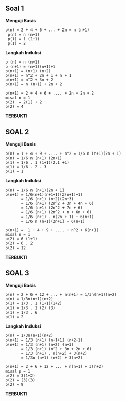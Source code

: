 ## Soal 1
**Menguji Basis**
```
p(n) = 2 + 4 + 6 + ... + 2n = n (n+1)
 p(n) = n (n+1)
 p(1) = 1 (1+1)
 p(1) = 2
 ```

**Langkah Induksi**
```
p (n) = n (n+1)
p (n+1) = (n+1)(n+1)+1
p(n+1) = (n+1) (n+2)
p(n+1) = n^2 + 2n + 1 + n + 1
p(n+1) = n^2 + 3n + 2
p(n+1) = n (n+1) + 2n + 2
```

```
p(n+1) = 2 + 4 + 6 + .... + 2n + 2n + 2
misal n = 1
p(2)  = 2(1) + 2
p(2) = 4
```
**TERBUKTI**

## SOAL 2
**Menguji Basis**
```
p(n) = 1 + 4 + 9 + .... + n^2 = 1/6 n (n+1)(2n + 1)
p(n) = 1/6 n (n+1) (2n+1)
p(1) = 1/6 . 1 (1+1)(2.1 +1)
p(1) = 1/6 . 2 . 3
p(1) = 1
```
**Langkah Induksi**
```
p(n) = 1/6 n (n+1)(2n + 1)
p(n+1) = 1/6(n+1)(n+1+1)(2(n+1)+1)
       = 1/6 (n+1) (n+2)(2n+3)
       = 1/6 (n+1) (2n^2 + 3n + 4n + 6)
       = 1/6 (n+1) (2n^2 + 7n + 6)
       = 1/6 (n+1) (2n^2 + n + 6n + 6)
       = 1/6 (n+1) . n(2n + 1) + 6(n+1)
       = 1/6 n (n+1)(2n+1) + 6(n+1)
```

```
p(n+1) =  1 + 4 + 9 + .... + n^2 + 6(n+1)
misal n = 1
p(2) = 6 (1+1)
p(2) = 6 . 2
p(2) = 12

```
  **TERBUKTI**

## SOAL 3
**Menguji Basis**
```
p(n) = 2 + 6 + 12 + ... + n(n+1) = 1/3n(n+1)(n+2)
p(n) = 1/3n(n+1)(n+2)
p(1) = 1/3 . 1 (1+1)(1+2)
p(1) = 1/3 . 1 (2) (3)
p(1) = 1/3 . 6
p(1) = 2
```

**Langkah Induksi**
```
p(n) = 1/3n(n+1)(n+2)
p(n+1) = 1/3 (n+1) (n+1+1) (n+2+1)
p(n+1) = 1/3 (n+1) (n+2) (n+3)
       = 1/3 (n+1) (n^2 + 3n + 2n + 6)
       = 1/3 (n+1) . n(n+2) + 3(n+2)
       = 1/3n (n+1) (n+2) + 3(n+2)
```

```
p(n+1) = 2 + 6 + 12 + ... + n(n+1) + 3(n+2)
misal p = 1
p(2) = 3(1+2)
p(2) = (3)(3)
p(2) = 9
```
**TERBUKTI**


